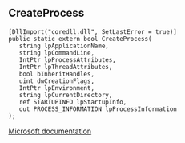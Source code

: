 ## CreateProcess

```
[DllImport("coredll.dll", SetLastError = true)]
public static extern bool CreateProcess(
   string lpApplicationName,
   string lpCommandLine,
   IntPtr lpProcessAttributes,
   IntPtr lpThreadAttributes,
   bool bInheritHandles,
   uint dwCreationFlags,
   IntPtr lpEnvironment,
   string lpCurrentDirectory,
   ref STARTUPINFO lpStartupInfo,
   out PROCESS_INFORMATION lpProcessInformation
);
```

[Microsoft documentation](https://docs.microsoft.com/en-us/windows/win32/api/processthreadsapi/nf-processthreadsapi-createprocessa)

